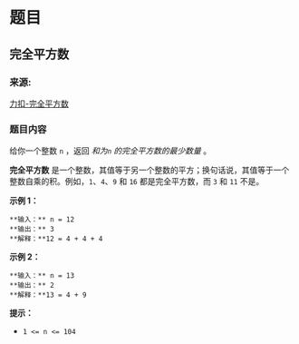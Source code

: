 # 题目

## 完全平方数

### 来源:

[力扣-完全平方数](https://leetcode.cn/problems/perfect-squares)

### 题目内容

给你一个整数 `n` ，返回 _和为`n` 的完全平方数的最少数量_ 。

**完全平方数** 是一个整数，其值等于另一个整数的平方；换句话说，其值等于一个整数自乘的积。例如，`1`、`4`、`9` 和 `16` 都是完全平方数，而
`3` 和 `11` 不是。



**示例  1：**

    
    
    **输入：** n = 12
    **输出：** 3 
    **解释：**12 = 4 + 4 + 4

**示例 2：**

    
    
    **输入：** n = 13
    **输出：** 2
    **解释：**13 = 4 + 9



**提示：**

  * `1 <= n <= 104`

